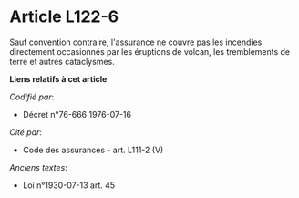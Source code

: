 # Article L122-6

Sauf convention contraire, l'assurance ne couvre pas les incendies directement occasionnés par les éruptions de volcan, les
tremblements de terre et autres cataclysmes.

**Liens relatifs à cet article**

_Codifié par_:

  - Décret n°76-666 1976-07-16

_Cité par_:

  - Code des assurances - art. L111-2 (V)

_Anciens textes_:

  - Loi n°1930-07-13 art. 45
